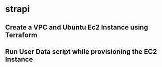# strapi

## Create a VPC and Ubuntu Ec2 Instance using Terraform

## Run User Data script while provisioning the EC2 Instance




